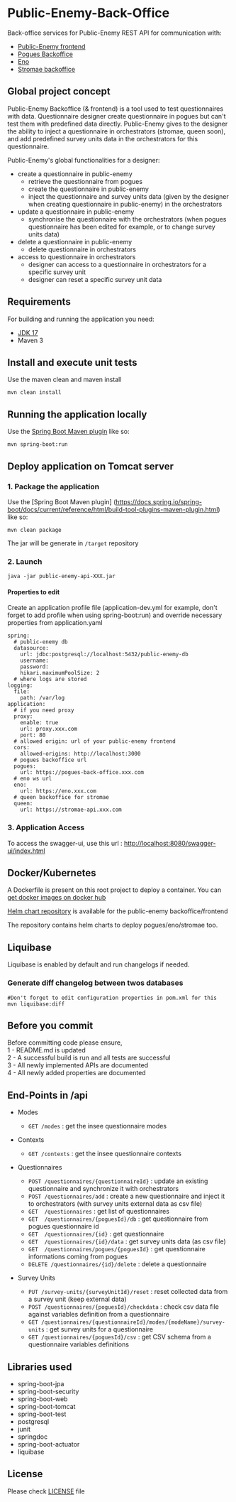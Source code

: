 # Public-Enemy-Back-Office
Back-office services for Public-Enemy
REST API for communication with: 
- [Public-Enemy frontend](https://github.com/InseeFr/Public-Enemy)
- [Pogues Backoffice](https://github.com/InseeFr/Pogues-Back-Office)
- [Eno](https://github.com/InseeFr/Eno/)
- [Stromae backoffice](https://github.com/InseeFr/Queen-Back-Office)

## Global project concept
Public-Enemy Backoffice (& frontend) is a tool used to test questionnaires with data. Questionnaire designer create questionnaire in pogues but can't test them with predefined data directly. Public-Enemy gives to the designer the ability to inject a questionnaire in orchestrators (stromae, queen soon), and add predefined survey units data in the orchestrators for this questionnaire.

Public-Enemy's global functionalities for a designer:

- create a questionnaire in public-enemy
  - retrieve the questionnaire from pogues
  - create the questionnaire in public-enemy
  - inject the questionnaire and survey units data (given by the designer when creating questionnaire in public-enemy) in the orchestrators
- update a questionnaire in public-enemy
  - synchronise the questionnaire with the orchestrators (when pogues questionnaire has been edited for example, or to change survey units data)
- delete a questionnaire in public-enemy
  - delete questionnaire in orchestrators
- access to questionnaire in orchestrators
  - designer can access to a questionnaire in orchestrators for a specific survey unit
  - designer can reset a specific survey unit data

## Requirements
For building and running the application you need:
- [JDK 17](https://jdk.java.net/archive/)
- Maven 3

## Install and execute unit tests
Use the maven clean and maven install
```shell
mvn clean install
```  

## Running the application locally
Use the [Spring Boot Maven plugin](https://docs.spring.io/spring-boot/docs/current/reference/html/build-tool-plugins-maven-plugin.html) like so:
```shell
mvn spring-boot:run
```

## Deploy application on Tomcat server
### 1. Package the application
Use the [Spring Boot Maven plugin]  (https://docs.spring.io/spring-boot/docs/current/reference/html/build-tool-plugins-maven-plugin.html) like so:
```shell
mvn clean package
```  
The jar will be generate in `/target` repository

### 2. Launch
```shell
java -jar public-enemy-api-XXX.jar
```  


#### Properties to edit
Create an application profile file (application-dev.yml for example, don't forget to add profile when using spring-boot:run) and override necessary properties from application.yaml
```shell  
spring:
  # public-enemy db
  datasource:
    url: jdbc:postgresql://localhost:5432/public-enemy-db
    username:
    password: 
    hikari.maximumPoolSize: 2
  # where logs are stored
logging:
  file:
    path: /var/log
application:
  # if you need proxy
  proxy:
    enable: true
    url: proxy.xxx.com
    port: 80
  # allowed origin: url of your public-enemy frontend
  cors:
    allowed-origins: http://localhost:3000
  # pogues backoffice url
  pogues:
    url: https://pogues-back-office.xxx.com
  # eno ws url
  eno:
    url: https://eno.xxx.com
  # queen backoffice for stromae
  queen:
    url: https://stromae-api.xxx.com
```

### 3. Application Access
To access the swagger-ui, use this url : [http://localhost:8080/swagger-ui/index.html](http://localhost:8080/swagger-ui/index.html)


## Docker/Kubernetes

A Dockerfile is present on this root project to deploy a container. You can [get docker images on docker hub](https://hub.docker.com/r/inseefr/public-enemy-back-office/tags)

[Helm chart repository](https://github.com/InseeFr/Helm-Charts/) is available for the public-enemy backoffice/frontend

The repository contains helm charts to deploy pogues/eno/stromae too. 


## Liquibase
Liquibase is enabled by default and run changelogs if needed.

### Generate diff changelog between twos databases
```shell
#Don't forget to edit configuration properties in pom.xml for this
mvn liquibase:diff
```

## Before you commit
Before committing code please ensure,  
1 - README.md is updated  
2 - A successful build is run and all tests are successful  
3 - All newly implemented APIs are documented  
4 - All newly added properties are documented
  
## End-Points in /api
- Modes
    - `GET /modes` : get the insee questionnaire modes

- Contexts
    - `GET /contexts` : get the insee questionnaire contexts

- Questionnaires
  - `POST /questionnaires/{questionnaireId}` : update an existing questionnaire and synchronize it with orchestrators
  - `POST /questionnaires/add` : create a new questionnaire and inject it to orchestrators (with survey units external data as csv file)
  - `GET  /questionnaires` : get list of questionnaires 
  - `GET  /questionnaires/{poguesId}/db` : get questionnaire from pogues questionnaire id
  - `GET  /questionnaires/{id}` : get questionnaire
  - `GET  /questionnaires/{id}/data` : get survey units data (as csv file)
  - `GET  /questionnaires/pogues/{poguesId}` : get questionnaire informations coming from pogues
  - `DELETE /questionnaires/{id}/delete` : delete a questionnaire

- Survey Units
  - `PUT /survey-units/{surveyUnitId}/reset` : reset collected data from a survey unit (keep external data)
  - `POST /questionnaires/{poguesId}/checkdata` : check csv data file against variables definition from a questionnaire 
  - `GET /questionnaires/{questionnaireId}/modes/{modeName}/survey-units` : get survey units for a questionnaire
  - `GET /questionnaires/{poguesId}/csv` : get CSV schema from a questionnaire variables definitions 

## Libraries used
- spring-boot-jpa
- spring-boot-security
- spring-boot-web
- spring-boot-tomcat
- spring-boot-test
- postgresql
- junit
- springdoc
- spring-boot-actuator
- liquibase

## License
Please check [LICENSE](https://github.com/InseeFr/Public-Enemy-Back-Office/blob/main/LICENSE) file